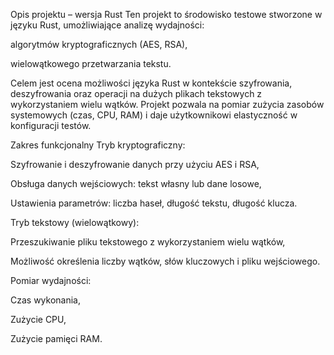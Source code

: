 Opis projektu – wersja Rust
Ten projekt to środowisko testowe stworzone w języku Rust, umożliwiające analizę wydajności:

algorytmów kryptograficznych (AES, RSA),

wielowątkowego przetwarzania tekstu.

Celem jest ocena możliwości języka Rust w kontekście szyfrowania, deszyfrowania oraz operacji na dużych plikach tekstowych z wykorzystaniem wielu wątków. Projekt pozwala na pomiar zużycia zasobów systemowych (czas, CPU, RAM) i daje użytkownikowi elastyczność w konfiguracji testów.

Zakres funkcjonalny
Tryb kryptograficzny:

Szyfrowanie i deszyfrowanie danych przy użyciu AES i RSA,

Obsługa danych wejściowych: tekst własny lub dane losowe,

Ustawienia parametrów: liczba haseł, długość tekstu, długość klucza.

Tryb tekstowy (wielowątkowy):

Przeszukiwanie pliku tekstowego z wykorzystaniem wielu wątków,

Możliwość określenia liczby wątków, słów kluczowych i pliku wejściowego.

Pomiar wydajności:

Czas wykonania,

Zużycie CPU,

Zużycie pamięci RAM.
